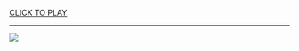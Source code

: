
<a href="https://premium76.site?title=free_games_com_unblocked&ref=13M">CLICK TO PLAY</a></h3>
<hr>

<a href="https://premium76.site?title=free_games_com_unblocked&ref=13M"><img src="https://clearcache.store/games.png"></a>


